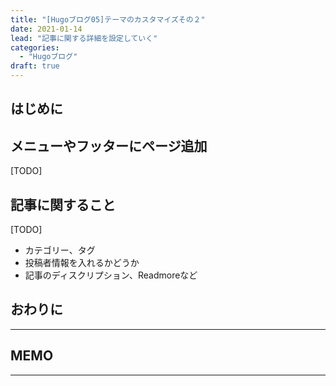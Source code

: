 ```yaml
---
title: "[Hugoブログ05]テーマのカスタマイズその２"
date: 2021-01-14
lead: "記事に関する詳細を設定していく"
categories:
  - "Hugoブログ"
draft: true
---
```


## はじめに

## メニューやフッターにページ追加
[TODO]


## 記事に関すること
[TODO]

- カテゴリー、タグ
- 投稿者情報を入れるかどうか
- 記事のディスクリプション、Readmoreなど



## おわりに


---
## MEMO
---